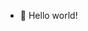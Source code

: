 - 👋 Hello world!

<!---
puneethcmripl/puneethcmripl is a ✨ special ✨ repository because its `README.md` (this file) appears on your GitHub profile.
You can click the Preview link to take a look at your changes.
--->
